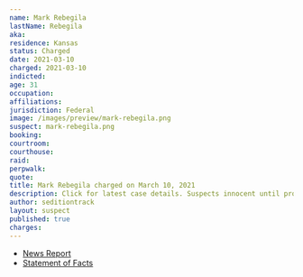 ```yaml
---
name: Mark Rebegila
lastName: Rebegila
aka:
residence: Kansas
status: Charged
date: 2021-03-10
charged: 2021-03-10
indicted:
age: 31
occupation:
affiliations:
jurisdiction: Federal
image: /images/preview/mark-rebegila.png
suspect: mark-rebegila.png
booking:
courtroom:
courthouse:
raid:
perpwalk:
quote:
title: Mark Rebegila charged on March 10, 2021
description: Click for latest case details. Suspects innocent until proven guilty.
author: seditiontrack
layout: suspect
published: true
charges:
---
```

- [News Report](https://www.kansas.com/news/local/crime/article249988189.html)
- [Statement of Facts](https://extremism.gwu.edu/sites/g/files/zaxdzs2191/f/Mark%20Roger%20Rebegila%20Statement%20of%20Facts.pdf)
